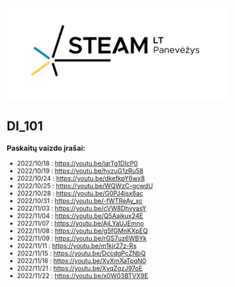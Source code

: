![STEAM](./img/steam.png)

# DI_101

### Paskaitų vaizdo įrašai:

- 2022/10/18 : https://youtu.be/iarTg1DIcP0
- 2022/10/19 : https://youtu.be/hvzuG1zRu58
- 2022/10/24 : https://youtu.be/dkefkpY6wx8
- 2022/10/25 : https://youtu.be/WQWzC-gcwdU
- 2022/10/28 : https://youtu.be/G0PJ4jsx6ac
- 2022/10/31 : https://youtu.be/-fWTReAy_xc
- 2022/11/03 : https://youtu.be/cVW8DhvyasY
- 2022/11/04 : https://youtu.be/Q5Aajkux24E
- 2022/11/07 : https://youtu.be/AjLYaUJEmno
- 2022/11/08 : https://youtu.be/g5fGMnKXpEQ
- 2022/11/09 : https://youtu.be/rGS7uz6WBYk
- 2022/11/11 : https://youtu.be/m1kjr27z-Rs
- 2022/11/15 : https://youtu.be/DccdgPcZNbQ
- 2022/11/16 : https://youtu.be/XyXmXaTpqN0
- 2022/11/21 : https://youtu.be/XyqZgzJ97oE
- 2022/11/22 : https://youtu.be/x0W03BTVX9E